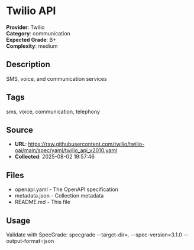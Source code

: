 # Twilio API

**Provider**: Twilio  
**Category**: communication  
**Expected Grade**: B+  
**Complexity**: medium  

## Description
SMS, voice, and communication services

## Tags
sms, voice, communication, telephony

## Source
- **URL**: https://raw.githubusercontent.com/twilio/twilio-oai/main/spec/yaml/twilio_api_v2010.yaml
- **Collected**: 2025-08-02 19:57:46

## Files
- openapi.yaml - The OpenAPI specification
- metadata.json - Collection metadata
- README.md - This file

## Usage

Validate with SpecGrade:
specgrade --target-dir=. --spec-version=3.1.0 --output-format=json
